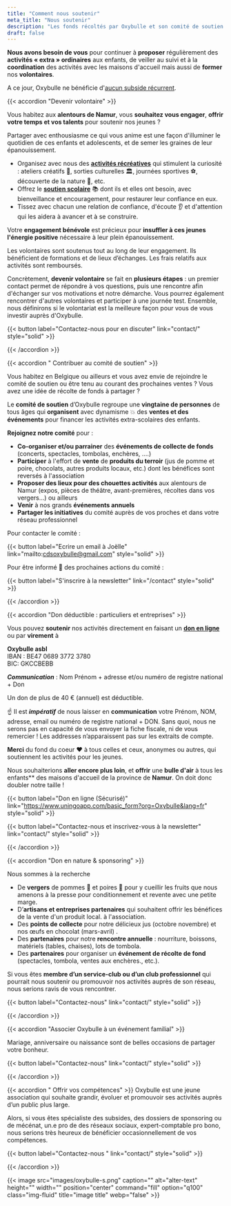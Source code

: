 ```yaml
---
title: "Comment nous soutenir"
meta_title: "Nous soutenir"
description: "Les fonds récoltés par Oxybulle et son comité de soutien sont destinés au financement des activités proposées aux jeunes et au fonctionnement de l'association."
draft: false
---
```

**Nous avons besoin de vous** pour continuer à **proposer** régulièrement des **activités «&nbsp;extra&nbsp;» ordinaires** aux enfants, de veiller au suivi et à la **coordination** des activités avec les maisons d'accueil mais aussi de **former** nos **volontaires**. 

A ce jour, Oxybulle ne bénéficie d'[aucun subside récurrent](/images/oxybulle.pdf).

{{< accordion "Devenir volontaire" >}} 

Vous habitez aux **alentours de Namur**, vous **souhaitez vous engager**, **offrir votre temps et vos talents** pour soutenir nos jeunes ? 

Partager avec enthousiasme ce qui vous anime est une façon d'illuminer le quotidien de ces enfants et adolescents, et de semer les graines de leur épanouissement.

- Organisez avec nous des [**activités récréatives**](/activites) qui stimulent la curiosité : ateliers créatifs 🎨, sorties culturelles 🏛, journées sportives ⚽, découverte de la nature 🌳, etc.
- Offrez le [**soutien scolaire**](/activites) 📚 dont ils et elles ont besoin, avec bienveillance et encouragement, pour restaurer leur confiance en eux.
- Tissez avec chacun une relation de confiance, d'écoute 👂 et d'attention qui les aidera à avancer et à se construire.

Votre **engagement bénévole** est précieux pour **insuffler à ces jeunes l'énergie positive** nécessaire à leur plein épanouissement. 

Les volontaires sont soutenus tout au long de leur engagement. Ils bénéficient de formations et de lieux d’échanges. Les frais relatifs aux activités sont remboursés.

Concrètement, **devenir volontaire** se fait en **plusieurs étapes** : un premier contact permet de répondre à vos questions, puis une rencontre afin d'échanger sur vos motivations et notre démarche. Vous pourrez également rencontrer d'autres volontaires et participer à une journée test. Ensemble, nous définirons si le volontariat est la meilleure façon pour vous de vous investir auprès d'Oxybulle.

{{< button label="Contactez-nous pour en discuter" link="contact/" style="solid" >}}

{{< /accordion >}}

{{< accordion " Contribuer au comité de soutien" >}}

Vous habitez en Belgique ou ailleurs et vous avez envie de rejoindre le comité de soutien ou être tenu au courant des prochaines ventes ? Vous avez une idée de récolte de fonds à partager ?

Le **comité de soutien** d’Oxybulle regroupe une **vingtaine de personnes** de tous âges qui **organisent** avec dynamisme 💥 des **ventes et des événements** pour financer les activités extra-scolaires des enfants.

**Rejoignez notre comité** pour :

- **Co-organiser et/ou parrainer** des **événements de collecte de fonds** (concerts, spectacles, tombolas, enchères, ....)
- **Participer** à l'effort de **vente** de **produits du terroir** (jus de pomme et poire, chocolats, autres produits locaux, etc.) dont les bénéfices sont reversés à l'association 
- **Proposer des lieux pour des chouettes activités** aux alentours de Namur (expos, pièces de théâtre, avant-premières, récoltes dans vos vergers...) ou ailleurs
- **Venir** à nos grands **événements annuels**
- **Partager les initiatives** du comité auprès de vos proches et dans votre réseau professionnel

Pour contacter le comité :  

{{< button label="Ecrire un email à Joëlle" link="mailto:cdsoxybulle@gmail.com" style="solid" >}}

Pour être informé 📧 des prochaines actions du comité : 

{{< button label="S'inscrire à la newsletter" link="/contact" style="solid" >}}

{{< /accordion >}}

{{< accordion "Don déductible : particuliers et entreprises" >}}

Vous pouvez **soutenir** nos activités directement en faisant un [**don en ligne**](https://www.uningoapp.com/basic_form?org=Oxybulle&lang=fr) ou par **virement** à

**Oxybulle asbl**<br>
IBAN : BE47 0689 3772 3780  
BIC: GKCCBEBB

***Communication*** : Nom Prénom + adresse et/ou numéro de registre national + Don

Un don de plus de 40 € (annuel) est déductible.

☝️ Il est ***impératif*** de nous laisser en **communication** votre Prénom, NOM, adresse, email ou numéro de registre national + DON.  Sans quoi, nous ne serons pas en capacité de vous envoyer la fiche fiscale, ni de vous remercier ! Les addresses n’apparaissent pas sur les extraits de compte.

​**Merci** du fond du coeur ❤️ à tous celles et ceux, anonymes ou autres, qui soutiennent les activités pour les jeunes. 

Nous souhaiterions **aller encore plus loin**, et **offrir** une **bulle d'air** à tous les enfants** des maisons d'accueil de la province de **Namur**. On doit donc doubler notre taille ! 

{{< button label="Don en ligne (Sécurisé)" link="https://www.uningoapp.com/basic_form?org=Oxybulle&lang=fr" style="solid" >}} 

{{< button label="Contactez-nous et inscrivez-vous à la newsletter" link="contact/" style="solid" >}}

{{< /accordion >}}

{{< accordion "Don en nature & sponsoring" >}}

Nous sommes à la recherche

- De **vergers** de pommes 🍎 et poires 🍐 pour y cueillir les fruits que nous amenons à la presse pour conditionnement et revente avec une petite marge. 
- D’**artisans et entreprises partenaires** qui souhaitent offrir les bénéfices de la vente  d'un produit local. à l'association.  
- Des **points de collecte** pour notre délicieux jus  (octobre novembre) et nos œufs en chocolat (mars-avril) . 
- Des **partenaires** pour notre **rencontre annuelle** : nourriture, boissons, matériels (tables, chaises), lots de tombola.      
- Des **partenaires** pour organiser un **événement de récolte de fond** (spectacles, tombola, ventes aux enchères., etc.).

Si vous êtes **membre d’un service-club ou d’un club professionnel** qui pourrait nous soutenir ou promouvoir nos activités auprès de son réseau, nous serions ravis de vous rencontrer.

{{< button label="Contactez-nous" link="contact/" style="solid" >}}

{{< /accordion >}}

{{< accordion "Associer Oxybulle à un événement familial" >}}

Mariage, anniversaire ou naissance sont de belles occasions de partager votre bonheur. 

{{< button label="Contactez-nous" link="contact/" style="solid" >}}

{{< /accordion >}}

{{< accordion " Offrir vos compétences" >}}
Oxybulle est une jeune association qui souhaite grandir, évoluer et promouvoir ses activités auprès d’un public plus large.

Alors, si vous êtes spécialiste des subsides, des dossiers de sponsoring ou de mécénat, un.e pro de des réseaux sociaux, expert-comptable pro bono, nous serions très heureux de bénéficier occasionnellement de vos compétences.

{{< button label="Contactez-nous " link="contact/" style="solid" >}}

{{< /accordion >}}

{{< image src="images/oxybulle-s.png" caption="" alt="alter-text" height="" width="" position="center" command="fill" option="q100" class="img-fluid" title="image title"  webp="false" >}}




